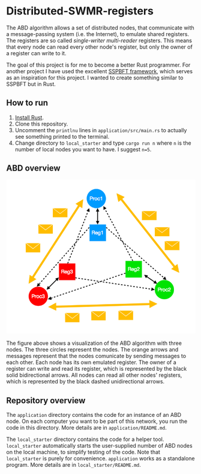 
# Distributed-SWMR-registers

The ABD algorithm allows a set of distributed nodes, that communicate with a message-passing system (i.e. the Internet), to emulate shared registers. The registers are so called *single-writer* *multi-reader* registers. This means that every node can read every other node's register, but only the owner of a register can write to it.

The goal of this project is for me to become a better Rust programmer. For another project I have used the excellent [SSPBFT framework](https://github.com/sspbft/BFTList), which serves as an inspiration for this project. I wanted to create something similar to SSPBFT but in Rust.

## How to run

1. [Install Rust](https://www.rust-lang.org/tools/install).
2. Clone this repository.
3. Uncomment the `printlnu` lines in `application/src/main.rs` to actually see something printed to the terminal.
4. Change directory to `local_starter` and type `cargo run n` where `n` is the number of local nodes you want to have. I suggest `n=5`.

## ABD overview

![ABD visualization](doc/ABD.png)

The figure above shows a visualization of the ABD algorithm with three nodes. The three circles represent the nodes. The orange arrows and messages represent that the nodes comunicate by sending messages to each other. Each node has its own emulated register. The owner of a register can write and read its register, which is represented by the black solid bidirectional arrows. All nodes can read all other nodes' registers, which is represented by the black dashed unidirectional arrows.

## Repository overview

The `application` directory contains the code for an instance of an ABD node. On each computer you want to be part of this network, you run the code in this directory. More details are in `application/README.md`.

The `local_starter` directory contains the code for a helper tool. `local_starter` automatically starts the user-supplied number of ABD nodes on the local machine, to simplify testing of the code. Note that `local_starter` is purely for convenience. `application` works as a standalone program. More details are in `local_starter/README.md`.